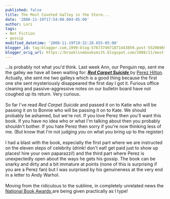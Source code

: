 ```yaml
---
published: false
title: The Most Coveted Galley in the Store...
date: '2008-11-19T17:54:00.004-05:00'
author: Lori
tags:
- Not Fiction
- gossip
modified_datetime: '2008-11-19T19:32:28.655-05:00'
blogger_id: tag:blogger.com,1999:blog-5767374071871443859.post-552069699289277579
blogger_orig_url: https://brooklinebooksmith.blogspot.com/2008/11/most-coveted-galley-in-store.html
---
```


...is probably not what you'd think. Last week Ann, our Penguin rep, sent me the galley we have all been waiting for: <a href="https://brookline.booksense.com/NASApp/store/Search;jsessionid=bacxDwgDrxp2L65JU-22r"><strong><em>Red Carpet Suicide</em></strong> </a>by <a href="https://perezhilton.com/">Perez Hilton</a>. Actually, she sent me two galleys which is a good thing because the first one she sent mysteriously disappeared the first day I got it. Furious office cleaning and passive-aggressive notes on our bulletin board have not coughed up its return. Very curious.<br /><br />So far I've read <em>Red Carpet Suicide</em> and passed it on to Katie who will be passing it on to Bonnie who will be passing it on to Kate. We should probably be ashamed, but we're not. If you love Perez then you'll want this book. If you have no idea who or what I'm talking about then you probably shouldn't bother. If you hate Perez then sorry if you're now thinking less of me. (But know that <em>I'm</em> not judging <em>you</em> on what you bring up to the register) <br /><br />I had a blast with the book, especially the first part where we are instructed on the eleven steps of celebrity (drink! don't eat! get paid just to show up places! hire your own paparazzi!) and the third part where Perez is unexpectedly open about the ways he gets his gossip. The book can be snarky and dirty and a bit immature at points (none of this is surprising if you are a Perez fan) but I was surprised by his genuineness at the very end in a letter to Andy Warhol.<br /><br />Moving from the ridiculous to the sublime, in completely unrelated news the <a href="https://www.nationalbook.org/nba.html">National Book Awards </a>are being given practically as I type!